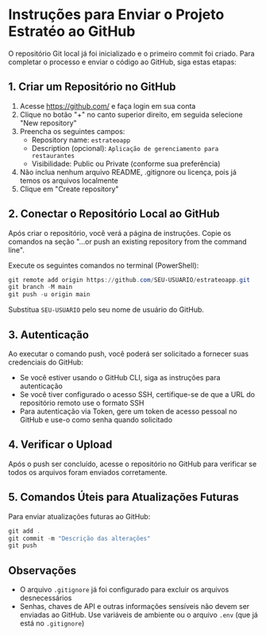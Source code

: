 # Instruções para Enviar o Projeto Estratéo ao GitHub

O repositório Git local já foi inicializado e o primeiro commit foi criado. Para completar o processo e enviar o código ao GitHub, siga estas etapas:

## 1. Criar um Repositório no GitHub

1. Acesse https://github.com/ e faça login em sua conta
2. Clique no botão "+" no canto superior direito, em seguida selecione "New repository"
3. Preencha os seguintes campos:
   - Repository name: `estrateoapp`
   - Description (opcional): `Aplicação de gerenciamento para restaurantes`
   - Visibilidade: Public ou Private (conforme sua preferência)
4. Não inclua nenhum arquivo README, .gitignore ou licença, pois já temos os arquivos localmente
5. Clique em "Create repository"

## 2. Conectar o Repositório Local ao GitHub

Após criar o repositório, você verá a página de instruções. Copie os comandos na seção "…or push an existing repository from the command line".

Execute os seguintes comandos no terminal (PowerShell):

```powershell
git remote add origin https://github.com/SEU-USUARIO/estrateoapp.git
git branch -M main
git push -u origin main
```

Substitua `SEU-USUARIO` pelo seu nome de usuário do GitHub.

## 3. Autenticação

Ao executar o comando push, você poderá ser solicitado a fornecer suas credenciais do GitHub:

- Se você estiver usando o GitHub CLI, siga as instruções para autenticação
- Se você tiver configurado o acesso SSH, certifique-se de que a URL do repositório remoto use o formato SSH
- Para autenticação via Token, gere um token de acesso pessoal no GitHub e use-o como senha quando solicitado

## 4. Verificar o Upload

Após o push ser concluído, acesse o repositório no GitHub para verificar se todos os arquivos foram enviados corretamente.

## 5. Comandos Úteis para Atualizações Futuras

Para enviar atualizações futuras ao GitHub:

```powershell
git add .
git commit -m "Descrição das alterações"
git push
```

## Observações

- O arquivo `.gitignore` já foi configurado para excluir os arquivos desnecessários
- Senhas, chaves de API e outras informações sensíveis não devem ser enviadas ao GitHub. Use variáveis de ambiente ou o arquivo `.env` (que já está no `.gitignore`) 
